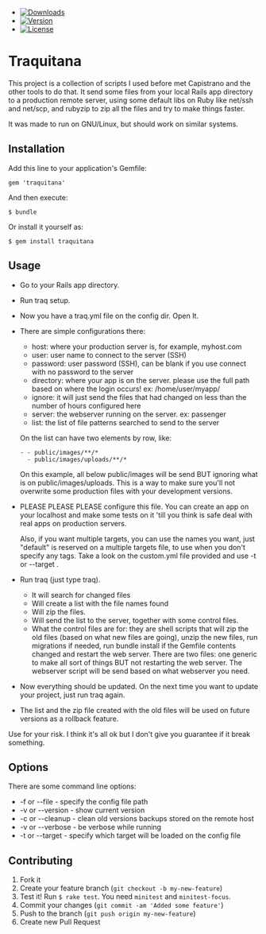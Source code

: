 - [![Downloads](https://img.shields.io/gem/dt/traquitana.svg)](https://rubygems.org/gems/traquitana)
- [![Version](https://img.shields.io/gem/v/traquitana.svg)](https://rubygems.org/gems/traquitana)
- [![License](https://img.shields.io/badge/license-GPLV2-brightgreen.svg)](https://www.gnu.org/licenses/old-licenses/gpl-2.0.html)

# Traquitana

This project is a collection of scripts I used before met Capistrano and the
other tools to do that.
It send some files from your local Rails app directory to a production remote
server, using some
default libs on Ruby like net/ssh and net/scp, and rubyzip to zip all the files
and try to make
things faster.

It was made to run on GNU/Linux, but should work on similar systems. 

## Installation

Add this line to your application's Gemfile:

    gem 'traquitana'

And then execute:

    $ bundle

Or install it yourself as:

    $ gem install traquitana

## Usage

- Go to your Rails app directory.
- Run traq setup.
- Now you have a traq.yml file on the config dir. Open It.
- There are simple configurations there:
	- host: where your production server is, for example, myhost.com
	- user: user name to connect to the server (SSH)
	- password: user password (SSH), can be blank if you use connect with no password to the server
	- directory: where your app is on the server. please use the full path based on where the login occurs! ex: /home/user/myapp/
	- ignore: it will just send the files that had changed on less than the number of hours configured here
	- server: the webserver running on the server. ex: passenger
	- list: the list of file patterns searched to send to the server

	On the list can have two elements by row, like:

      - - public/images/**/*
        - public/images/uploads/**/*

   On this example, all below public/images will be send BUT ignoring what is on
   public/images/uploads. This is a way to make sure you'll not overwrite some
   production files with your development versions.

- PLEASE PLEASE PLEASE configure this file. You can create an app on your
  localhost and make some tests on it 'till you think is safe deal with real
  apps on production servers.

  Also, if you want multiple targets, you can use the names you want, just
  "default" is reserved on a multiple targets file, to use when you don't
  specify any tags. Take a look on the custom.yml file provided and use
  -t or --target <target>.

- Run traq (just type traq). 
	- It will search for changed files
	- Will create a list with the file names found
	- Will zíp the files.
	- Will send the list to the server, together with some control files.
   - What the control files are for: they are shell scripts that will zip the
     old files (based on what new files are going), unzip the new files, run
     migrations if needed, run bundle install if the Gemfile contents changed
     and restart the web server. There are two files: one generic to make all
     sort of things BUT not restarting the web server. The webserver script will
     be send based on what webserver you need.

- Now everything should be updated. On the next time you want to update your
  project, just run traq again.

* The list and the zip file created with the old files will be used on future
  versions as a rollback feature.	

Use for your risk. I think it's all ok but I don't give you guarantee if it
break something.

## Options

There are some command line options:

* -f or --file <file> - specify the config file path
* -v or --version - show current version
* -c or --cleanup - clean old versions backups stored on the remote host
* -v or --verbose - be verbose while running
* -t or --target <target> - specify which target will be loaded on the config file

## Contributing

1. Fork it
2. Create your feature branch (`git checkout -b my-new-feature`)
3. Test it! Run `$ rake test`. You need `minitest` and `minitest-focus`.
4. Commit your changes (`git commit -am 'Added some feature'`)
5. Push to the branch (`git push origin my-new-feature`)
6. Create new Pull Request
